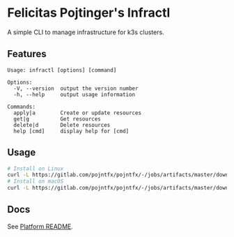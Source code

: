 # Felicitas Pojtinger's Infractl

A simple CLI to manage infrastructure for k3s clusters.

## Features

```plaintext
Usage: infractl [options] [command]

Options:
  -V, --version  output the version number
  -h, --help     output usage information

Commands:
  apply|a        Create or update resources
  get|g          Get resources
  delete|d       Delete resources
  help [cmd]     display help for [cmd]
```

## Usage

```bash
# Install on Linux
curl -L https://gitlab.com/pojntfx/pojntfx/-/jobs/artifacts/master/download?job=infractl -o /tmp/infractl.zip && unzip /tmp/infractl.zip -d /tmp/infractl && sudo cp /tmp/infractl/packages/infractl/dist/infractl-linux /tmp/infractl/packages/infractl/dist/infractl && sudo install /tmp/infractl/packages/infractl/dist/infractl /usr/local/bin
# Install on macOS
curl -L https://gitlab.com/pojntfx/pojntfx/-/jobs/artifacts/master/download?job=infractl -o /tmp/infractl.zip && unzip /tmp/infractl.zip -d /tmp/infractl && sudo cp /tmp/infractl/packages/infractl/dist/infractl-macos /usr/local/bin/infractl
```

## Docs

See [Platform README](../../README.md).
